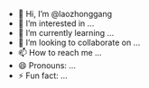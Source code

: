 - 👋 Hi, I’m @laozhonggang
- 👀 I’m interested in ...
- 🌱 I’m currently learning ...
- 💞️ I’m looking to collaborate on ...
- 📫 How to reach me ...
- 😄 Pronouns: ...
- ⚡ Fun fact: ...

<!---
laozhonggang/laozhonggang is a ✨ special ✨ repository because its `README.md` (this file) appears on your GitHub profile.
You can click the Preview link to take a look at your changes.
--->
